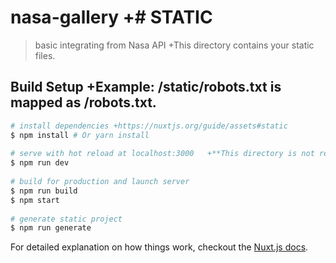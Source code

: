 # nasa-gallery   +# STATIC
    
> basic integrating from Nasa API  +This directory contains your static files.
    
## Build Setup   +Example: /static/robots.txt is mapped as /robots.txt.
    
``` bash   +More information about the usage of this directory in the documentation:
# install dependencies +https://nuxtjs.org/guide/assets#static
$ npm install # Or yarn install 
    
# serve with hot reload at localhost:3000   +**This directory is not required, you can delete it if you don't want to use it.**
$ npm run dev 
  
# build for production and launch server 
$ npm run build  
$ npm start   
  
# generate static project 
$ npm run generate  
```  
  
For detailed explanation on how things work, checkout the [Nuxt.js docs](https://github.com/nuxt/nuxt.js).